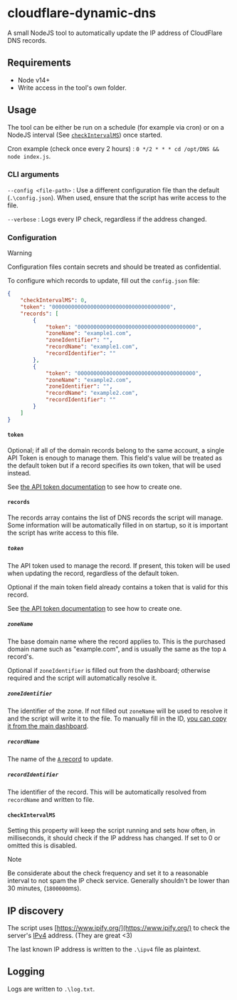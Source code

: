 # cloudflare-dynamic-dns
A small NodeJS tool to automatically update the IP address of CloudFlare DNS records.

## Requirements

* Node v14+
* Write access in the tool's own folder.

## Usage

The tool can be either be run on a schedule (for example via cron) or on a NodeJS interval (See [`checkIntervalMS`](#checkIntervalMS)) once started.

Cron example (check once every 2 hours) : `0 */2 * * * cd /opt/DNS && node index.js`.

### CLI arguments

`--config <file-path>` : Use a different configuration file than the default (`.\config.json`). When used, ensure that the script has write access to the file.

`--verbose` : Logs every IP check, regardless if the address changed.

### Configuration

> [!WARNING]
> Configuration files contain secrets and should be treated as confidential.

To configure which records to update, fill out the `config.json` file:

```json
{
    "checkIntervalMS": 0,
    "token": "0000000000000000000000000000000000000",
    "records": [
        {
            "token": "0000000000000000000000000000000000000",
            "zoneName": "example1.com",
            "zoneIdentifier": "",
            "recordName": "example1.com",
            "recordIdentifier": ""
        },
        {
            "token": "0000000000000000000000000000000000000",
            "zoneName": "example2.com",
            "zoneIdentifier": "",
            "recordName": "example2.com",
            "recordIdentifier": ""
        }
    ]
}
```
#### `token`

Optional; if all of the domain records belong to the same account, a single API Token is enough to manage them. This field's value will be treated as the default token but if a record specifies its own token, that will be used instead.

See [the API token documentation](https://developers.cloudflare.com/fundamentals/api/get-started/create-token/) to see how to create one.

#### `records`

The records array contains the list of DNS records the script will manage. Some information will be automatically filled in on startup, so it is important the script has write access to this file.

##### `token`

The API token used to manage the record. If present, this token will be used when updating the record, regardless of the default token.

Optional if the main token field already contains a token that is valid for this record.

See [the API token documentation](https://developers.cloudflare.com/fundamentals/api/get-started/create-token/) to see how to create one.

##### `zoneName`

The base domain name where the record applies to. This is the purchased domain name such as "example.com", and is usually the same as the top `A` record's.

Optional if `zoneIdentifier` is filled out from the dashboard; otherwise required and the script will automatically resolve it.

##### `zoneIdentifier`

The identifier of the zone. If not filled out `zoneName` will be used to resolve it and the script will write it to the file. To manually fill in the ID, [you can copy it from the main dashboard](https://developers.cloudflare.com/fundamentals/account/find-account-and-zone-ids/#copy-your-zone-id).

##### `recordName`

The name of the [`A` record](https://developers.cloudflare.com/dns/manage-dns-records/reference/dns-record-types/#a-and-aaaa) to update.

##### `recordIdentifier`

The identifier of the record. This will be automatically resolved from `recordName` and written to file.

#### `checkIntervalMS`

Setting this property will keep the script running and sets how often, in milliseconds, it should check if the IP address has changed. If set to 0 or omitted this is disabled.

> [!NOTE]
> Be considerate about the check frequency and set it to a reasonable interval to not spam the IP check service. Generally shouldn't be lower than 30 minutes, (`1800000`ms).

## IP discovery

The script uses [https://www.ipify.org/](https://www.ipify.org/) to check the server's [IPv4](https://api.ipify.org/) address. (They are great <3)

The last known IP address is written to the `.\ipv4` file as plaintext. 

## Logging

Logs are written to `.\log.txt`.